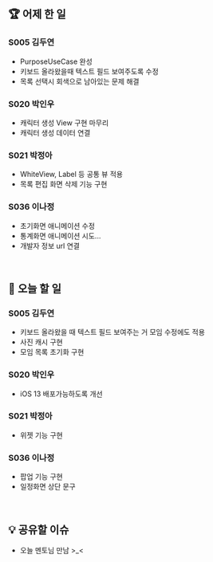 ## 🏆 어제 한 일

### S005 김두연

- PurposeUseCase 완성
- 키보드 올라왔을때 텍스트 필드 보여주도록 수정
- 목록 선택시 회색으로 남아있는 문제 해결

### S020 박인우

- 캐릭터 생성 View 구현 마무리
- 캐릭터 생성 데이터 연결

### S021 박정아

- WhiteView, Label 등 공통 뷰 적용
- 목록 편집 화면 삭제 기능 구현

### S036 이나정

- 초기화면 애니메이션 수정
- 통계화면 애니메이션 시도...
- 개발자 정보 url 연결

<br/>

## 🎯 오늘 할 일

### S005 김두연

- 키보드 올라왔을 때 텍스트 필드 보여주는 거 모임 수정에도 적용
- 사진 캐시 구현
- 모임 목록 초기화 구현

### S020 박인우

- iOS 13 배포가능하도록 개선

### S021 박정아

- 위젯 기능 구현

### S036 이나정

- 팝업 기능 구현
- 일정화면 상단 문구

<br/>

## 💡 공유할 이슈

- 오늘 멘토님 만남 >_<